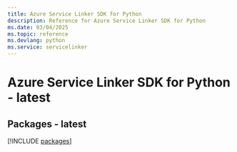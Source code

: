 ```yaml
---
title: Azure Service Linker SDK for Python
description: Reference for Azure Service Linker SDK for Python
ms.date: 03/04/2025
ms.topic: reference
ms.devlang: python
ms.service: servicelinker
---
```

# Azure Service Linker SDK for Python - latest
## Packages - latest
[!INCLUDE [packages](service-linker-index.md)]